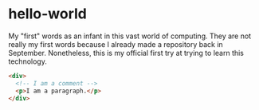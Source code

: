 # hello-world
My "first" words as an infant in this vast world of computing.
They are not really my first words because I already made a repository back in September.
Nonetheless, this is my official first try at trying to learn this technology.

```html
<div>
  <!-- I am a comment -->
  <p>I am a paragraph.</p>
</div>
```
